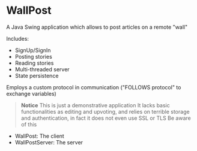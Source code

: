 # WallPost

A Java Swing application which allows to post articles on a remote "wall"

Includes:

* SignUp/SignIn
* Posting stories
* Reading stories
* Multi-threaded server
* State persistence

Employs a custom protocol in communication ("FOLLOWS protocol" to exchange variables)



> **Notice**
> This is just a demonstrative application
> It lacks basic functionalities as editing and upvoting, and relies on terrible storage and authentication, in fact it does not even use SSL or TLS
> Be aware of this



* WallPost: The client
* WallPostServer: The server